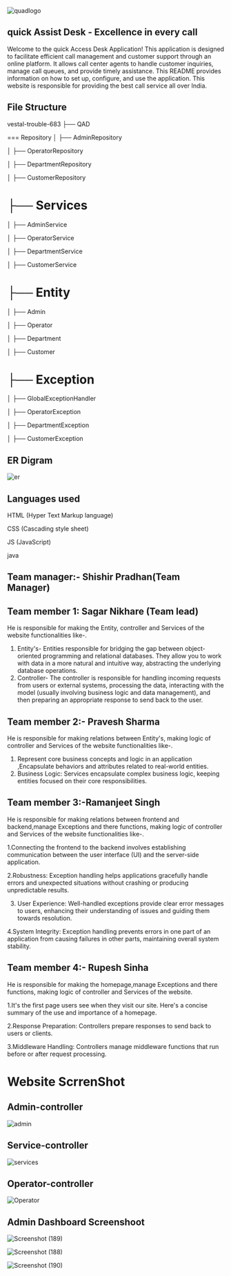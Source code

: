 

![quadlogo](https://github.com/sagu29/vestal-trouble-683/assets/39863817/9fb00463-4ad4-4ce1-aebb-167ea2487829)

## quick Assist Desk - Excellence in every call
Welcome to the quick Access Desk Application! This application is designed to facilitate efficient call management and customer support through an online platform. It allows call center agents to handle customer inquiries, manage call queues, and provide timely assistance. This README provides information on how to set up, configure, and use the application.
This website is responsible for providing the best call service  all over India.

## File Structure
vestal-trouble-683
├── QAD

=== Repository
│   ├── AdminRepository

│   ├── OperatorRepository

│   ├── DepartmentRepository

│   ├── CustomerRepository



├── Services
===

│   ├── AdminService

│   ├── OperatorService

│   ├── DepartmentService

│   ├── CustomerService


├── Entity
===

│   ├── Admin

│   ├── Operator

│   ├── Department

│   ├── Customer


├── Exception
===

│   ├── GlobalExceptionHandler

│   ├── OperatorException

│   ├── DepartmentException

│   ├── CustomerException


## ER Digram

![er](https://github.com/sagu29/vestal-trouble-683/assets/39863817/855dd08a-7c2a-4d19-ac43-f06bad58db05)



## Languages used

HTML (Hyper Text Markup language)

CSS (Cascading style sheet)

JS (JavaScript)

java


## Team manager:- Shishir Pradhan(Team Manager)


## Team member 1: Sagar Nikhare (Team lead)
He is responsible for making the Entity, controller and Services  of the website functionalities like-.

1. Entity's- Entities responsible for bridging the gap between object-oriented programming and relational databases. They allow you to work with data in a more natural and intuitive way, abstracting the underlying database operations.
2. Controller- The controller is responsible for handling incoming requests from users or external systems, processing the data, interacting with the model (usually involving business logic and data management), and then preparing an appropriate response to send back to the user.



## Team member 2:- Pravesh Sharma
He is responsible for making relations between  Entity's, making logic of controller and Services  of the website functionalities like-.

1. Represent core business concepts and logic in an application ,Encapsulate behaviors and attributes related to real-world entities.
2. Business Logic: Services encapsulate complex business logic, keeping entities focused on their core responsibilities.



## Team member 3:-Ramanjeet Singh 
He is responsible for making relations between frontend and backend,manage Exceptions and there functions, making logic of controller and Services  of the website functionalities like-.

1.Connecting the frontend to the backend involves establishing communication between the user interface (UI) and the server-side application.

2.Robustness: Exception handling helps applications gracefully handle errors and unexpected situations without crashing or producing unpredictable results.

3. User Experience: Well-handled exceptions provide clear error messages to users, enhancing their understanding of issues and guiding them towards resolution.
  
4.System Integrity: Exception handling prevents errors in one part of an application from causing failures in other parts, maintaining overall system stability.




## Team member 4:- Rupesh Sinha
He is responsible for making the homepage,manage Exceptions and there functions, making logic of controller and Services  of the website. 

1.It's the first page users see when they visit our site. Here's a concise summary of the use and importance of a homepage.

2.Response Preparation: Controllers prepare responses to send back to users or clients.

3.Middleware Handling: Controllers manage middleware functions that run before or after request processing.




# Website ScrrenShot

## Admin-controller

![admin](https://github.com/sagu29/vestal-trouble-683/assets/115462342/8e0ba3e8-a39e-441a-85ae-0eee4ae59702)

## Service-controller
![services](https://github.com/sagu29/vestal-trouble-683/assets/115462342/65b80b7e-0f3c-4fc4-ab30-ff59c9a5459b)

## Operator-controller
![Operator](https://github.com/sagu29/vestal-trouble-683/assets/115462342/080843cd-5542-4424-b29d-d0a995c8034f)

## Admin Dashboard Screenshoot
![Screenshot (189)](https://github.com/sagu29/vestal-trouble-683/assets/39863817/61b8f333-8765-45c6-9960-2fddf601b906)


![Screenshot (188)](https://github.com/sagu29/vestal-trouble-683/assets/39863817/7993b843-8736-4821-874d-5cd9c3f4c5c4)

![Screenshot (190)](https://github.com/sagu29/vestal-trouble-683/assets/39863817/ce9a428d-90c3-49a7-8a11-9de2bfbb788b)








